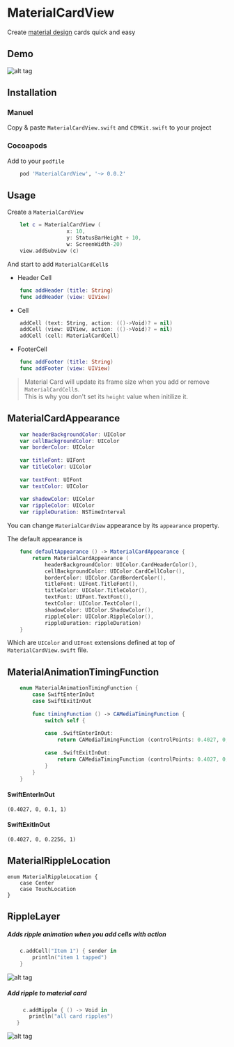 MaterialCardView
================
Create [material design](http://www.google.com/design/spec/material-design/introduction.html) cards quick and easy

Demo
----

![alt tag](https://raw.githubusercontent.com/cemolcay/MaterialCardView/master/ss.png)

Installation
------------

### Manuel

Copy & paste `MaterialCardView.swift` and `CEMKit.swift` to your project

### Cocoapods

Add to your `podfile`

``` ruby
	pod 'MaterialCardView', '~> 0.0.2'
```


Usage
-----

Create a `MaterialCardView`

``` swift
	let c = MaterialCardView (
			       x: 10,
			       y: StatusBarHeight + 10,
			       w: ScreenWidth-20)  
	view.addSubview (c)
```

And start to add `MaterialCardCell`s

* Header Cell

``` swift
	func addHeader (title: String)
	func addHeader (view: UIView)
```

* Cell

``` swift
	addCell (text: String, action: (()->Void)? = nil)
	addCell (view: UIView, action: (()->Void)? = nil)
	addCell (cell: MaterialCardCell)
```

* FooterCell

``` swift
	func addFooter (title: String)
	func addFooter (view: UIView)
```
  
   
>Material Card will update its frame size when you add or 
>remove `MaterialCardCell`s.  
>This is why you don't set its `height` value when initilize it.

MaterialCardAppearance
-----------

``` swift
	var headerBackgroundColor: UIColor
    var cellBackgroundColor: UIColor
    var borderColor: UIColor
    
    var titleFont: UIFont
    var titleColor: UIColor
    
    var textFont: UIFont
    var textColor: UIColor
    
    var shadowColor: UIColor
    var rippleColor: UIColor
    var rippleDuration: NSTimeInterval
```

You can change `MaterialCardView` appearance by its `appearance` property.

The default appearance is

``` swift
    func defaultAppearance () -> MaterialCardAppearance {
        return MaterialCardAppearance (
            headerBackgroundColor: UIColor.CardHeaderColor(),
            cellBackgroundColor: UIColor.CardCellColor(),
            borderColor: UIColor.CardBorderColor(),
            titleFont: UIFont.TitleFont(),
            titleColor: UIColor.TitleColor(),
            textFont: UIFont.TextFont(),
            textColor: UIColor.TextColor(),
            shadowColor: UIColor.ShadowColor(),
            rippleColor: UIColor.RippleColor(),
            rippleDuration: rippleDuration)
    }
```

Which are `UIColor` and `UIFont` extensions defined at top of `MaterialCardView.swift` file.


MaterialAnimationTimingFunction
-------------------------------

``` swift
    enum MaterialAnimationTimingFunction {
        case SwiftEnterInOut
        case SwiftExitInOut
        
        func timingFunction () -> CAMediaTimingFunction {
            switch self {
                
            case .SwiftEnterInOut:
                return CAMediaTimingFunction (controlPoints: 0.4027, 0, 0.1, 1)
                
            case .SwiftExitInOut:
                return CAMediaTimingFunction (controlPoints: 0.4027, 0, 0.2256, 1)
            }
        }
    }

```

#### SwiftEnterInOut

	(0.4027, 0, 0.1, 1)
	
#### SwiftExitInOut
	
	(0.4027, 0, 0.2256, 1)
	

MaterialRippleLocation
----------------------

    enum MaterialRippleLocation {
        case Center
        case TouchLocation
    }


RippleLayer
-----------

##### Adds ripple animation when you add cells with action

``` swift
	c.addCell("Item 1") { sender in 
		println("item 1 tapped") 
	}
```

![alt tag](https://raw.githubusercontent.com/cemolcay/MaterialCardView/master/ripple.gif)


##### Add ripple to material card

``` swift
     c.addRipple { () -> Void in
       println("all card ripples")
   }
```

![alt tag](https://raw.githubusercontent.com/cemolcay/MaterialCardView/master/shadow.gif)



